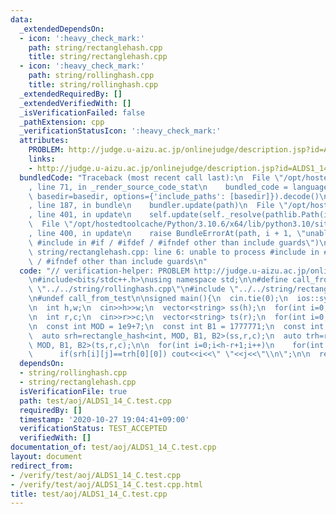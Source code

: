 ```yaml
---
data:
  _extendedDependsOn:
  - icon: ':heavy_check_mark:'
    path: string/rectanglehash.cpp
    title: string/rectanglehash.cpp
  - icon: ':heavy_check_mark:'
    path: string/rollinghash.cpp
    title: string/rollinghash.cpp
  _extendedRequiredBy: []
  _extendedVerifiedWith: []
  _isVerificationFailed: false
  _pathExtension: cpp
  _verificationStatusIcon: ':heavy_check_mark:'
  attributes:
    PROBLEM: http://judge.u-aizu.ac.jp/onlinejudge/description.jsp?id=ALDS1_14_C
    links:
    - http://judge.u-aizu.ac.jp/onlinejudge/description.jsp?id=ALDS1_14_C
  bundledCode: "Traceback (most recent call last):\n  File \"/opt/hostedtoolcache/Python/3.10.6/x64/lib/python3.10/site-packages/onlinejudge_verify/documentation/build.py\"\
    , line 71, in _render_source_code_stat\n    bundled_code = language.bundle(stat.path,\
    \ basedir=basedir, options={'include_paths': [basedir]}).decode()\n  File \"/opt/hostedtoolcache/Python/3.10.6/x64/lib/python3.10/site-packages/onlinejudge_verify/languages/cplusplus.py\"\
    , line 187, in bundle\n    bundler.update(path)\n  File \"/opt/hostedtoolcache/Python/3.10.6/x64/lib/python3.10/site-packages/onlinejudge_verify/languages/cplusplus_bundle.py\"\
    , line 401, in update\n    self.update(self._resolve(pathlib.Path(included), included_from=path))\n\
    \  File \"/opt/hostedtoolcache/Python/3.10.6/x64/lib/python3.10/site-packages/onlinejudge_verify/languages/cplusplus_bundle.py\"\
    , line 400, in update\n    raise BundleErrorAt(path, i + 1, \"unable to process\
    \ #include in #if / #ifdef / #ifndef other than include guards\")\nonlinejudge_verify.languages.cplusplus_bundle.BundleErrorAt:\
    \ string/rectanglehash.cpp: line 6: unable to process #include in #if / #ifdef\
    \ / #ifndef other than include guards\n"
  code: "// verification-helper: PROBLEM http://judge.u-aizu.ac.jp/onlinejudge/description.jsp?id=ALDS1_14_C\n\
    \n#include<bits/stdc++.h>\nusing namespace std;\n\n#define call_from_test\n#include\
    \ \"../../string/rollinghash.cpp\"\n#include \"../../string/rectanglehash.cpp\"\
    \n#undef call_from_test\n\nsigned main(){\n  cin.tie(0);\n  ios::sync_with_stdio(0);\n\
    \n  int h,w;\n  cin>>h>>w;\n  vector<string> ss(h);\n  for(int i=0;i<h;i++) cin>>ss[i];\n\
    \n  int r,c;\n  cin>>r>>c;\n  vector<string> ts(r);\n  for(int i=0;i<r;i++) cin>>ts[i];\n\
    \n  const int MOD = 1e9+7;\n  const int B1 = 1777771;\n  const int B2 = 1e8+7;\n\
    \  auto srh=rectangle_hash<int, MOD, B1, B2>(ss,r,c);\n  auto trh=rectangle_hash<int,\
    \ MOD, B1, B2>(ts,r,c);\n\n  for(int i=0;i<h-r+1;i++)\n    for(int j=0;j<w-c+1;j++)\n\
    \      if(srh[i][j]==trh[0][0]) cout<<i<<\" \"<<j<<\"\\n\";\n\n  return 0;\n}\n"
  dependsOn:
  - string/rollinghash.cpp
  - string/rectanglehash.cpp
  isVerificationFile: true
  path: test/aoj/ALDS1_14_C.test.cpp
  requiredBy: []
  timestamp: '2020-10-27 19:04:41+09:00'
  verificationStatus: TEST_ACCEPTED
  verifiedWith: []
documentation_of: test/aoj/ALDS1_14_C.test.cpp
layout: document
redirect_from:
- /verify/test/aoj/ALDS1_14_C.test.cpp
- /verify/test/aoj/ALDS1_14_C.test.cpp.html
title: test/aoj/ALDS1_14_C.test.cpp
---
```

